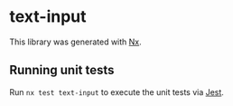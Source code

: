 # text-input

This library was generated with [Nx](https://nx.dev).

## Running unit tests

Run `nx test text-input` to execute the unit tests via [Jest](https://jestjs.io).
